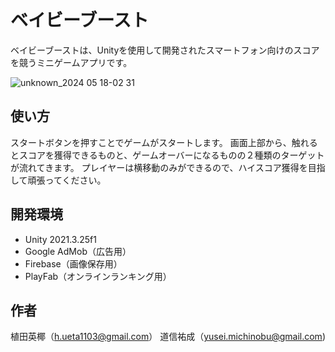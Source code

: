 # ベイビーブースト

ベイビーブーストは、Unityを使用して開発されたスマートフォン向けのスコアを競うミニゲームアプリです。

![unknown_2024 05 18-02 31](https://github.com/p3ru03/game1/assets/132734144/b2086604-974d-4b47-a6ff-89604046db52)


## 使い方

スタートボタンを押すことでゲームがスタートします。
画面上部から、触れるとスコアを獲得できるものと、ゲームオーバーになるものの２種類のターゲットが流れてきます。
プレイヤーは横移動のみができるので、ハイスコア獲得を目指して頑張ってください。

## 開発環境

- Unity 2021.3.25f1
- Google AdMob（広告用）
- Firebase（画像保存用）
- PlayFab（オンラインランキング用）


## 作者

植田英椰（h.ueta1103@gmail.com）
道信祐成（yusei.michinobu@gmail.com)


